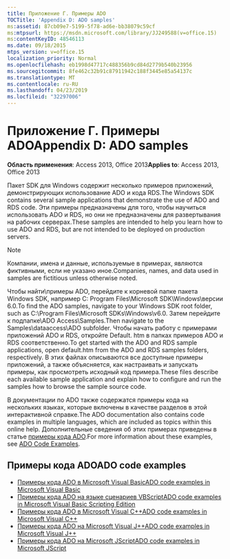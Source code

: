 ```yaml
---
title: Приложение Г. Примеры ADO
TOCTitle: 'Appendix D: ADO samples'
ms:assetid: 87cb09e7-5199-5f78-ad6e-bb38079c59cf
ms:mtpsurl: https://msdn.microsoft.com/library/JJ249588(v=office.15)
ms:contentKeyID: 48546113
ms.date: 09/18/2015
mtps_version: v=office.15
localization_priority: Normal
ms.openlocfilehash: eb1998d47717c488356b9cd84d2779b540b23956
ms.sourcegitcommit: 8fe462c32b91c87911942c188f3445e85a54137c
ms.translationtype: MT
ms.contentlocale: ru-RU
ms.lasthandoff: 04/23/2019
ms.locfileid: "32297006"
---
```

# <a name="appendix-d-ado-samples"></a><span data-ttu-id="541dc-102">Приложение Г. Примеры ADO</span><span class="sxs-lookup"><span data-stu-id="541dc-102">Appendix D: ADO samples</span></span>

<span data-ttu-id="541dc-103">**Область применения**: Access 2013, Office 2013</span><span class="sxs-lookup"><span data-stu-id="541dc-103">**Applies to**: Access 2013, Office 2013</span></span>

<span data-ttu-id="541dc-104">Пакет SDK для Windows содержит несколько примеров приложений, демонстрирующих использование ADO и кода RDS.</span><span class="sxs-lookup"><span data-stu-id="541dc-104">The Windows SDK contains several sample applications that demonstrate the use of ADO and RDS code.</span></span> <span data-ttu-id="541dc-105">Эти примеры предназначены для того, чтобы научиться использовать ADO и RDS, но они не предназначены для развертывания на рабочих серверах.</span><span class="sxs-lookup"><span data-stu-id="541dc-105">These samples are intended to help you learn how to use ADO and RDS, but are not intended to be deployed on production servers.</span></span>

> [!NOTE]
> <span data-ttu-id="541dc-106">Компании, имена и данные, используемые в примерах, являются фиктивными, если не указано иное.</span><span class="sxs-lookup"><span data-stu-id="541dc-106">Companies, names, and data used in samples are fictitious unless otherwise noted.</span></span>

<span data-ttu-id="541dc-107">Чтобы найти\\примеры ADO, перейдите к корневой папке пакета Windows SDK, например C: Program Files\\Microsoft SDK\\Windows\\версии 6.0.</span><span class="sxs-lookup"><span data-stu-id="541dc-107">To find the ADO samples, navigate to your Windows SDK root folder, such as C:\\Program Files\\Microsoft SDKs\\Windows\\v6.0.</span></span> <span data-ttu-id="541dc-108">Затем перейдите к подпапке\\ADO Access\\Samples.</span><span class="sxs-lookup"><span data-stu-id="541dc-108">Then navigate to the Samples\\dataaccess\\ADO subfolder.</span></span> <span data-ttu-id="541dc-109">Чтобы начать работу с примерами приложений ADO и RDS, откройте Default. htm в папках примеров ADO и RDS соответственно.</span><span class="sxs-lookup"><span data-stu-id="541dc-109">To get started with the ADO and RDS sample applications, open default.htm from the ADO and RDS samples folders, respectively.</span></span> <span data-ttu-id="541dc-110">В этих файлах описываются все доступные примеры приложений, а также объясняется, как настраивать и запускать примеры, как просмотреть исходный код примера.</span><span class="sxs-lookup"><span data-stu-id="541dc-110">These files describe each available sample application and explain how to configure and run the samples how to browse the sample source code.</span></span>

<span data-ttu-id="541dc-111">В документации по ADO также содержатся примеры кода на нескольких языках, которые включены в качестве разделов в этой интерактивной справке.</span><span class="sxs-lookup"><span data-stu-id="541dc-111">The ADO documentation also contains code examples in multiple languages, which are included as topics within this online help.</span></span> <span data-ttu-id="541dc-112">Дополнительные сведения об этих примерах приведены в статье [примеры кода ADO](ado-code-examples.md).</span><span class="sxs-lookup"><span data-stu-id="541dc-112">For more information about these examples, see [ADO Code Examples](ado-code-examples.md).</span></span>

## <a name="ado-code-examples"></a><span data-ttu-id="541dc-113">Примеры кода ADO</span><span class="sxs-lookup"><span data-stu-id="541dc-113">ADO code examples</span></span>

- [<span data-ttu-id="541dc-114">Примеры кода ADO в Microsoft Visual Basic</span><span class="sxs-lookup"><span data-stu-id="541dc-114">ADO code examples in Microsoft Visual Basic</span></span>](ado-code-examples-in-microsoft-visual-basic.md)
- [<span data-ttu-id="541dc-115">Примеры кода ADO на языке сценариев VBScript</span><span class="sxs-lookup"><span data-stu-id="541dc-115">ADO code examples in Microsoft Visual Basic Scripting Edition</span></span>](ado-code-examples-in-microsoft-visual-basic-scripting-edition.md)
- [<span data-ttu-id="541dc-116">Примеры кода ADO в Microsoft Visual C++</span><span class="sxs-lookup"><span data-stu-id="541dc-116">ADO code examples in Microsoft Visual C++</span></span>](ado-code-examples-in-microsoft-visual-c.md)
- [<span data-ttu-id="541dc-117">Примеры кода ADO на Microsoft Visual J++</span><span class="sxs-lookup"><span data-stu-id="541dc-117">ADO code examples in Microsoft Visual J++</span></span>](ado-code-examples-in-microsoft-visual-j.md)
- [<span data-ttu-id="541dc-118">Примеры кода ADO на Microsoft JScript</span><span class="sxs-lookup"><span data-stu-id="541dc-118">ADO code examples in Microsoft JScript</span></span>](ado-code-examples-in-microsoft-jscript.md)

